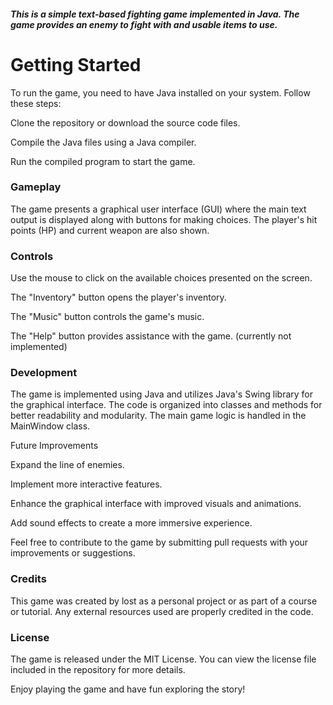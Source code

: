 
##### This is a simple text-based fighting game implemented in Java. The game provides an enemy to fight with and usable items to use.
  

# Getting Started

To run the game, you need to have Java installed on your system. Follow these steps:

  

Clone the repository or download the source code files.

Compile the Java files using a Java compiler.

Run the compiled program to start the game.

### Gameplay

The game presents a graphical user interface (GUI) where the main text output is displayed along with buttons for making choices. The player's hit points (HP) and current weapon are also shown.

  

### Controls

Use the mouse to click on the available choices presented on the screen.

The "Inventory" button opens the player's inventory.

The "Music" button controls the game's music.

The "Help" button provides assistance with the game. (currently not implemented)

  


### Development

The game is implemented using Java and utilizes Java's Swing library for the graphical interface. The code is organized into classes and methods for better readability and modularity. The main game logic is handled in the MainWindow class.

  

Future Improvements

Expand the line of enemies.

Implement more interactive features.

Enhance the graphical interface with improved visuals and animations.

Add sound effects to create a more immersive experience.

Feel free to contribute to the game by submitting pull requests with your improvements or suggestions.

  

### Credits

This game was created by lost as a personal project or as part of a course or tutorial. Any external resources used are properly credited in the code.

  

### License

The game is released under the MIT License. You can view the license file included in the repository for more details.

  

Enjoy playing the game and have fun exploring the story!
